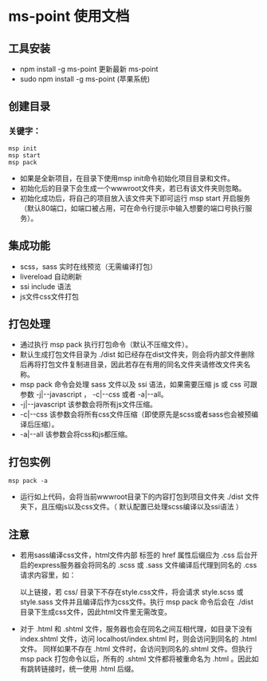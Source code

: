 # ms-point 使用文档

## 工具安装

+ npm install -g ms-point 更新最新 ms-point
+ sudo npm install -g ms-point (苹果系统)

## 创建目录

### 关键字：

    msp init
    msp start
    msp pack

+ 如果是全新项目，在目录下使用msp init命令初始化项目目录和文件。
+ 初始化后的目录下会生成一个wwwroot文件夹，若已有该文件夹则忽略。
+ 初始化成功后，将自己的项目放入该文件夹下即可运行 msp start 开启服务（默认80端口，如端口被占用，可在命令行提示中输入想要的端口号执行服务）。

## 集成功能

+ scss，sass 实时在线预览（无需编译打包）
+ livereload 自动刷新
+ ssi include 语法
+ js文件css文件打包 

## 打包处理

+ 通过执行 msp pack 执行打包命令（默认不压缩文件）。
+ 默认生成打包文件目录为 ./dist 如已经存在dist文件夹，则会将内部文件删除后再将打包文件复制进目录，因此若存在有用的同名文件夹请修改文件夹名称。
+ msp pack 命令会处理 sass 文件以及 ssi 语法，如果需要压缩 js 或 css 可跟参数 -j|--javascript ， -c|--css 或者 -a|--all。
+ -j|--javascript 该参数会将所有js文件压缩。
+ -c|--css 该参数会将所有css文件压缩（即使原先是scss或者sass也会被预编译后压缩）。
+ -a|--all 该参数会将css和js都压缩。

## 打包实例

	msp pack -a

+ 运行如上代码，会将当前wwwroot目录下的内容打包到项目文件夹 ./dist 文件夹下，且压缩js以及css文件。（ 默认配置已处理scss编译以及ssi语法 ）

## 注意

+ 若用sass编译css文件，html文件内部 <link> 标签的 href 属性后缀应为 .css 后台开启的express服务器会将同名的 .scss 或 .sass 文件编译后代理到同名的 .css 请求内容里，如：

    <link href="css/style.css" rel="stylesheet"/>

  以上链接，若 css/ 目录下不存在style.css文件，将会请求 style.scss 或 style.sass 文件并且编译后作为css文件。执行 msp pack 命令后会在 ./dist 目录下生成css文件，因此html文件里无需改变。

+ 对于 .html 和 .shtml 文件，服务器也会在同名之间互相代理，如目录下没有 index.shtml 文件，访问 localhost/index.shtml 时，则会访问到同名的 .html 文件。 同样如果不存在 .html 文件时，会访问到同名的.shtml 文件。但执行 msp pack 打包命令以后，所有的 .shtml 文件都将被重命名为 .html 。因此如有跳转链接时，统一使用 .html 后缀。
